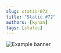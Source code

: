 ```yaml
---
slug: static-072
title: "Static #72"
authors: [kynan]
tags: [static]
---
```


![Example banner](/img/stories/static_new/072.png)
